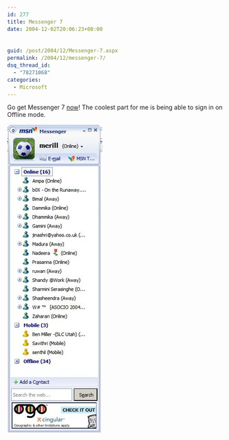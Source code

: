 ```yaml
---
id: 277
title: Messenger 7
date: 2004-12-02T20:06:23+00:00


guid: /post/2004/12/Messenger-7.aspx
permalink: /2004/12/messenger-7/
dsq_thread_id:
  - "78271068"
categories:
  - Microsoft
---
```

<DIV class=Section1>
<P>Go get Messenger 7 <A href="http://messenger.msn.com/beta/download/downloadx.aspx">now</A>! The coolest part for me is being able to sign in on Offline mode.</P>
<P class=MsoNormal><SPAN style="FONT-SIZE: 10pt; FONT-FAMILY: Verdana"><IMG height=721 src="/wp-content/uploads/contentbinary/image0011234567.jpg" width=221 border=0></SPAN></P></DIV>